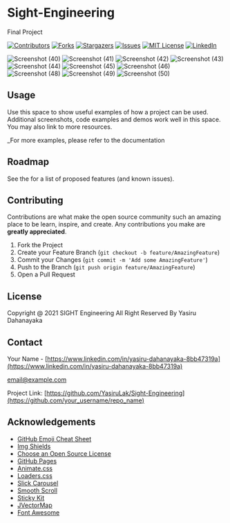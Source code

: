 
# Sight-Engineering
Final Project

[![Contributors][contributors-shield]][contributors-url]
[![Forks][forks-shield]][forks-url]
[![Stargazers][stars-shield]][stars-url]
[![Issues][issues-shield]][issues-url]
[![MIT License][license-shield]][license-url]
[![LinkedIn][linkedin-shield]][linkedin-url]

![Screenshot (40)](https://user-images.githubusercontent.com/80274745/135560363-e3a5cce5-313b-4faa-bdba-389498a5cc3e.png)
![Screenshot (41)](https://user-images.githubusercontent.com/80274745/135560369-f69fe175-787b-47bf-a850-8fe88971645c.png)
![Screenshot (42)](https://user-images.githubusercontent.com/80274745/135560372-987d5107-4abd-4e36-b164-026897329916.png)
![Screenshot (43)](https://user-images.githubusercontent.com/80274745/135560376-f146ecfb-3881-4015-983c-28f373c15ea5.png)
![Screenshot (44)](https://user-images.githubusercontent.com/80274745/135560379-1fbd794d-77a1-4b35-afdc-3455b18b44d3.png)
![Screenshot (45)](https://user-images.githubusercontent.com/80274745/135560384-85c539ea-94a3-4715-b4e0-0ddb82da6ba4.png)
![Screenshot (46)](https://user-images.githubusercontent.com/80274745/135560388-c66f017e-48e0-4551-8f09-ce034d1176dc.png)
![Screenshot (48)](https://user-images.githubusercontent.com/80274745/135560396-a256a0f4-0077-437b-9a78-439a073de52c.png)
![Screenshot (49)](https://user-images.githubusercontent.com/80274745/135560401-3b6fcd6a-40a4-42dd-b358-bca9193fbfbd.png)
![Screenshot (50)](https://user-images.githubusercontent.com/80274745/135560406-bdec59de-1bc7-4ed4-bee5-528cd1069eef.png)

<!-- USAGE EXAMPLES -->
## Usage

Use this space to show useful examples of how a project can be used. Additional screenshots, code examples and demos work well in this space. You may also link to more resources.

_For more examples, please refer to the documentation



<!-- ROADMAP -->
## Roadmap

See the for a list of proposed features (and known issues).



<!-- CONTRIBUTING -->
## Contributing

Contributions are what make the open source community such an amazing place to be learn, inspire, and create. Any contributions you make are **greatly appreciated**.

1. Fork the Project
2. Create your Feature Branch (`git checkout -b feature/AmazingFeature`)
3. Commit your Changes (`git commit -m 'Add some AmazingFeature'`)
4. Push to the Branch (`git push origin feature/AmazingFeature`)
5. Open a Pull Request



<!-- LICENSE -->
## License

Copyright @ 2021 SIGHT Engineering All Right Reserved By Yasiru Dahanayaka



<!-- CONTACT -->
## Contact

Your Name - [https://www.linkedin.com/in/yasiru-dahanayaka-8bb47319a](https://www.linkedin.com/in/yasiru-dahanayaka-8bb47319a) 

email@example.com

Project Link: [https://github.com/YasiruLak/Sight-Engineering](https://github.com/your_username/repo_name)



<!-- ACKNOWLEDGEMENTS -->
## Acknowledgements
* [GitHub Emoji Cheat Sheet](https://www.webpagefx.com/tools/emoji-cheat-sheet)
* [Img Shields](https://shields.io)
* [Choose an Open Source License](https://choosealicense.com)
* [GitHub Pages](https://pages.github.com)
* [Animate.css](https://daneden.github.io/animate.css)
* [Loaders.css](https://connoratherton.com/loaders)
* [Slick Carousel](https://kenwheeler.github.io/slick)
* [Smooth Scroll](https://github.com/cferdinandi/smooth-scroll)
* [Sticky Kit](http://leafo.net/sticky-kit)
* [JVectorMap](http://jvectormap.com)
* [Font Awesome](https://fontawesome.com)


<!-- MARKDOWN LINKS & IMAGES -->
<!-- https://www.markdownguide.org/basic-syntax/#reference-style-links -->
[contributors-shield]: https://img.shields.io/github/contributors/othneildrew/Best-README-Template.svg?style=for-the-badge
[contributors-url]: https://github.com/othneildrew/Best-README-Template/graphs/contributors
[forks-shield]: https://img.shields.io/github/forks/othneildrew/Best-README-Template.svg?style=for-the-badge
[forks-url]: https://github.com/othneildrew/Best-README-Template/network/members
[stars-shield]: https://img.shields.io/github/stars/othneildrew/Best-README-Template.svg?style=for-the-badge
[stars-url]: https://github.com/othneildrew/Best-README-Template/stargazers
[issues-shield]: https://img.shields.io/github/issues/othneildrew/Best-README-Template.svg?style=for-the-badge
[issues-url]: https://github.com/othneildrew/Best-README-Template/issues
[license-shield]: https://img.shields.io/github/license/othneildrew/Best-README-Template.svg?style=for-the-badge
[license-url]: https://github.com/othneildrew/Best-README-Template/blob/master/LICENSE.txt
[linkedin-shield]: https://img.shields.io/badge/-LinkedIn-black.svg?style=for-the-badge&logo=linkedin&colorB=555
[linkedin-url]: https://linkedin.com/in/othneildrew
[product-screenshot]: images/screenshot.png

